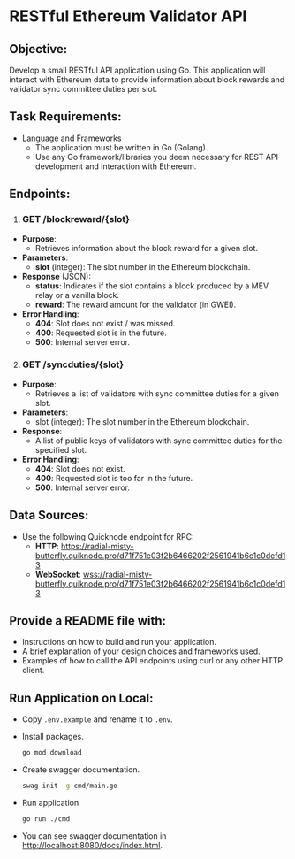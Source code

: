 # RESTful Ethereum Validator API



## Objective:

Develop a small RESTful API application using Go. This application will interact with Ethereum data to provide information about block rewards and validator sync committee duties per slot.

## Task Requirements:
- Language and Frameworks
    - The application must be written in Go (Golang).
    - Use any Go framework/libraries you deem necessary for REST API development and interaction with Ethereum.

## Endpoints:
1. ### GET /blockreward/{slot}
- **Purpose**: 
    - Retrieves information about the block reward for a given slot.
- **Parameters**:
    - **slot** (integer): The slot number in the Ethereum blockchain.
- **Response** (JSON):
    - **status**: Indicates if the slot contains a block produced by a MEV relay or a vanilla block.
    - **reward**: The reward amount for the validator (in GWEI).
- **Error Handling**:
    - **404**: Slot does not exist / was missed.
    - **400**: Requested slot is in the future.
    - **500**: Internal server error.
2. ### GET /syncduties/{slot}
- **Purpose**:
    - Retrieves a list of validators with sync committee duties for a given slot.
- **Parameters**:
    - slot (integer): The slot number in the Ethereum blockchain.
- **Response**:
    - A list of public keys of validators with sync committee duties for the specified slot.
- **Error Handling**:
    - **404**: Slot does not exist.
    - **400**: Requested slot is too far in the future.
    - **500**: Internal server error.
    
## Data Sources:
- Use the following Quicknode endpoint for RPC:
    - **HTTP**: <https://radial-misty-butterfly.quiknode.pro/d71f751e03f2b6466202f2561941b6c1c0defd13>
    - **WebSocket**: <wss://radial-misty-butterfly.quiknode.pro/d71f751e03f2b6466202f2561941b6c1c0defd13>

## Provide a README file with:
- Instructions on how to build and run your application.
- A brief explanation of your design choices and frameworks used.
- Examples of how to call the API endpoints using curl or any other HTTP client.

## Run Application on Local:
- Copy `.env.example` and rename it to `.env`.

- Install packages.
    ``` bash
    go mod download
    ```

- Create swagger documentation.
    ``` bash
    swag init -g cmd/main.go
    ```
- Run application
    ``` bash
    go run ./cmd
    ```
- You can see swagger documentation in <http://localhost:8080/docs/index.html>.